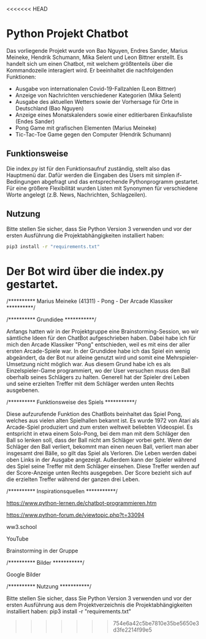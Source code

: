 <<<<<<< HEAD
# Python Projekt Chatbot

Das vorliegende Projekt wurde von Bao Nguyen, Endres Sander, Marius Meineke, Hendrik Schumann, Mika Selent und Leon Bittner erstellt. Es handelt sich um einen Chatbot, mit welchem größtenteils über die Kommandozeile interagiert wird. Er beeinhaltet die nachfolgenden Funktionen:

- Ausgabe von internationalen Covid-19-Fallzahlen (Leon Bittner)
- Anzeige von Nachrichten verschiedener Kategorien (Mika Selent)
- Ausgabe des aktuellen Wetters sowie der Vorhersage für Orte in Deutschland (Bao Nguyen)
- Anzeige eines Monatskalenders sowie einer editierbaren Einkaufsliste (Endes Sander)
- Pong Game mit grafischen Elementen (Marius Meineke)
- Tic-Tac-Toe Game gegen den Computer (Hendrik Schumann)

## Funktionsweise

Die index.py ist für den Funktionsaufruf zuständig, stellt also das Hauptmenü dar. Dafür werden die Eingaben des Users mit simplen if-Bedingungen abgefragt und das entsprechende Pythonprogramm gestartet. Für eine größere Flexibilität wurden Listen mit Synonymen für verschiedene Worte angelegt (z.B. News, Nachrichten, Schlagzeilen).

## Nutzung

Bitte stellen Sie sicher, dass Sie Python Version 3 verwenden und vor der ersten Ausführung die Projektabhängigkeiten installiert haben:


```bash
pip3 install -r "requirements.txt"
```
Der Bot wird über die index.py gestartet. 
=======
/********** Marius Meineke (41311) - Pong - Der Arcade Klassiker **********/

/********** Grundidee ***********/

Anfangs hatten wir in der Projektgruppe eine Brainstorming-Session, wo wir sämtliche Ideen für den ChatBot aufgeschrieben haben. 
Dabei habe ich für mich den Arcade Klassiker "Pong" entschieden, weil es mit eins der aller ersten Arcade-Spiele war. 
In der Grundidee habe ich das Spiel ein wenig abgeändert, da der Bot nur alleine genutzt wird und somit eine Mehrspieler-Umsetzung nicht möglich war. 
Aus diesem Grund habe ich es als Einzelspieler-Game programmiert, wo der User versuchen muss den Ball oberhalb seines Schlägers zu halten. 
Generell hat der Spieler drei Leben und seine erzielten Treffer mit dem Schläger werden unten Rechts ausgebenen.

/********** Funktionsweise des Spiels ***********/

Diese aufzurufende Funktion des ChatBots beinhaltet das Spiel Pong, welches aus vielen alten Spielhallen bekannt ist. Es wurde 1972 von Atari als Arcade-Spiel produziert und zum ersten weltweit beliebten Videospiel.
Es entspricht in etwa einem Solo-Pong, bei dem man mit dem Schläger den Ball so lenken soll, dass der Ball nicht am Schläger vorbei geht. 
Wenn der Schläger den Ball verliert, bekommt man einen neuen Ball, verliert man aber insgesamt drei Bälle, so gilt das Spiel als Verloren.
Die Leben werden dabei oben Links in der Ausgabe angezeigt. 
Außerdem kann der Spieler während des Spiel seine Treffer mit dem Schläger einsehen. Diese Treffer werden auf der Score-Anzeige unten Rechts ausgegeben. 
Der Score bezieht sich auf die erzielten Treffer während der ganzen drei Leben.

/********** Inspirationsquellen ***********/

https://www.python-lernen.de/chatbot-programmieren.htm

https://www.python-forum.de/viewtopic.php?t=33094

ww3.school

YouTube

Brainstorming in der Gruppe

/********** Bilder ***********/

Google Bilder

/********** Nutzung ***********/

Bitte stellen Sie sicher, dass Sie Python Version 3 verwenden und vor der ersten Ausführung aus dem Projektverzeichnis die Projektabhängigkeiten installiert haben:
pip3 install -r "requirements.txt"
>>>>>>> 754e6a42c5be7810e35be5650e3d3fe2214f99e5
